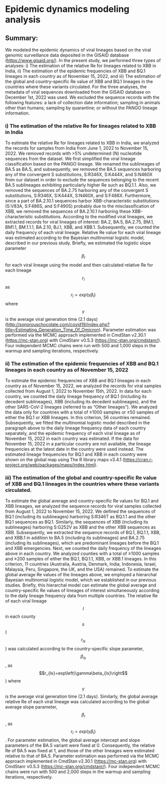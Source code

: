 # Epidemic dynamics modeling analysis

## Summary:

We modeled the epidemic dynamics of viral lineages based on the viral genomic surveillance data deposited in the GISAID database (https://www.gisaid.org/). In the present study, we performed three types of analyses: i) The estimation of the relative Re for lineages related to XBB in India, ii) The estimation of the epidemic frequencies of XBB and BQ.1 lineages in each country as of November 15, 2022, and iii) The estimation of the global and country-specific Re value of XBB and BQ.1 lineages in the countries where these variants circulated. For the three analyses, the metadata of viral sequences downloaded from the GISAID database on December 1st, 2022 was used. We excluded the sequence records with the following features: a lack of collection date information; sampling in animals other than humans; sampling by quarantine; or without the PANGO lineage information.

### i) The estimation of the relative Re for lineages related to XBB in India
To estimate the relative Re for lineages related to XBB in India, we analyzed the records for samples from India from June 1, 2022 to November 15, 2022. We removed records with >5% undetermined (N) nucleotide sequences from the dataset. We first simplified the viral lineage classification based on the PANGO lineage. We renamed the sublineages of BA.5 as BA.5, and subsequently, we removed the BA.5 sequences harboring any of the convergent S substitutions, S:R346X, S:K444X, and S:N460X from our dataset in order to exclude the sequences belonging to the recent BA.5 sublineages exhibiting particularly higher Re such as BQ.1.1. Also, we removed the sequences of BA.2.75 harboring any of the convergent S substitutions, S:R346X, S:K444X, S:N460X, and S:F486X. Furthermore, since a part of BA.2.10.1 sequences harbor XBB-characteristic substitutions (S:V83A, S:F486S, and S:F490S) probably due to the misclassification of XBB, we removed the sequences of BA.2.10.1 harboring these XBB-characteristic substitutions. According to the modified viral lineages, we extracted records for viral lineages of interest: BA.2, BA.5, BA.2.75, BM.1, BM1.1, BM.1.1.1, BA.2.10, BJ.1, XBB, and XBB.1. Subsequently, we counted the daily frequency of each viral lineage. Relative Re value for each viral lineage was estimated according to the Bayesian multinomial logistic model, described in our previous study. Briefly, we estimated the logistic slope parameter $$\beta_l$$ for each viral lineage using the model and then calculated relative Re for each lineage $$r_l$$ as $$r_l=exp\left(\gamma\beta_l\right)$$ where $$\gamma$$ is the average viral generation time (2.1 days) (http://sonorouschocolate.com/covid19/index.php?title=Estimating_Generation_Time_Of_Omicron). Parameter estimation was performed via the MCMC approach implemented in CmdStan v2.30.1 (https://mc-stan.org) with CmdStanr v0.5.3 (https://mc-stan.org/cmdstanr/). Four independent MCMC chains were run with 500 and 1,000 steps in the warmup and sampling iterations, respectively.

### ii) The estimation of the epidemic frequencies of XBB and BQ.1 lineages in each country as of November 15, 2022
To estimate the epidemic frequencies of XBB and BQ.1 lineages in each country as of November 15, 2022, we analyzed the records for viral samples collected from August 1, 2022 to November 15th, 2022. In data for each country, we counted the daily lineage frequency of BQ.1 (including its decedent sublineages), XBB (including its decedent sublineages), and the other SARS-CoV-2 lineages (referred to as “Other lineages”). We analyzed the data only for countries with a total of ≥1000 samples or ≥50 samples of either the BQ.1 or XBB lineages. In this criterion, 56 countries remained. Subsequently, we fitted the multinomial logistic model described in the paragraph above to the daily lineage frequency data of each country separately, and the epidemic frequency of each viral lineage as of November 15, 2022 in each country was estimated. If the data for November 15, 2022 in a particular country are not available, the lineage frequencies at the latest date in the country were used instead. The estimated lineage frequencies for BQ.1 and XBB in each country were shown on the global map using The R library maps v3.4.1 (https://cran.r-project.org/web/packages/maps/index.html).

### iii) The estimation of the global and country-specific Re value of XBB and BQ.1 lineages in the countries where these variants circulated.
To estimate the global average and country-specific Re values for BQ.1 and XBB lineages, we analyzed the sequence records for viral samples collected from August 1, 2022 to November 15, 2022. We defined the sequences of BQ.1 (including its sublineages) harboring S:R346T as BQ.1.1 and the other BQ.1 sequences as BQ.1. Similarly, the sequences of XBB (including its sublineages) harboring S:G252V as XBB and the other XBB sequences as XBB. Subsequently, we extracted the sequence records of BQ.1, BQ.1.1, XBB, and XBB.1 in addition to BA.5 (including its sublineages) and BA.2.75 (including its sublineages), which are predominant lineages before the BQ.1 and XBB emergencies. Next, we counted the daily frequency of the lineages above in each country. We analyzed counties with a total of ≥1000 samples and ≥200 samples of either the BQ.1, BQ.1.1, XBB, or XBB.1 lineages. In this criterion, 11 countries (Australia, Austria, Denmark, India, Indonesia, Israel, Malaysia, Peru, Singapore, the UK, and the USA) remained. To estimate the global average Re values of the lineages above, we employed a hierarchal Bayesian multinomial logistic model, which we established in our previous studies. Briefly, this hierarchal model can estimate the global average and country-specific Re values of lineages of interest simultaneously according to the daily lineage frequency data from multiple countries. The relative Re of each viral lineage $$l$$ in each county $$s$$ ($$r_{ls}$$) was calculated according to the country-specific slope parameter, $$\beta_{ls}$$, as $$r_{ls}=exp\left(\gamma\beta_{ls}\right$$) where $$\gamma$$ is the average viral generation time (2.1 days). Similarly, the global average relative Re of each viral lineage was calculated according to the global average slope parameter, $$\beta_l$$, as $$r_l=exp\left(\gamma\beta_l\right)$$. For parameter estimation, the global average intercept and slope parameters of the BA.5 variant were fixed at 0. Consequently, the relative Re of BA.5 was fixed at 1, and those of the other lineages were estimated relative to that of BA.5. Parameter estimation was performed via the MCMC approach implemented in CmdStan v2.30.1 (https://mc-stan.org) with CmdStanr v0.5.3 (https://mc-stan.org/cmdstanr/). Four independent MCMC chains were run with 500 and 2,000 steps in the warmup and sampling iterations, respectively.